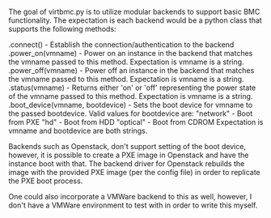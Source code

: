 The goal of virtbmc.py is to utilize modular backends to support basic BMC functionality. The expectation is each backend would be a python class that supports the following methods:

.connect()                        - Establish the connection/authentication to the backend
.power_on(vmname)                - Power on an instance in the backend that matches the vmname passed to this method. Expectation is vmname is a string.
.power_off(vmname)               - Power off an instance in the backend that matches the vmname passed to this method. Expectation is vmname is a string.
.status(vmname)                  - Returns either 'on' or 'off' representing the power state of the vmname passed to this method. Expectation is vmname is a string.
.boot_device(vmname, bootdevice) - Sets the boot device for vmname to the passed bootdevice. Valid values for bootdevice are:
                                   "network" - Boot from PXE
                                   "hd"      - Boot from HDD
                                   "optical" - Boot from CDROM
                                   Expectation is vmname and bootdevice are both strings.

Backends such as Openstack, don't support setting of the boot device, however, it is possible to create a PXE image in
Openstack and have the instance boot with that.  The backend driver for Openstack rebuilds the image with the provided
PXE image (per the config file) in order to replicate the PXE boot process.

One could also incorporate a VMWare backend to this as well, however, I don't have a VMWare environment to test with in order
to write this myself.
